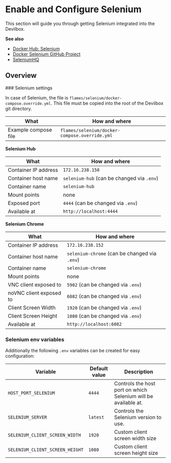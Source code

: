 # Enable and Configure Selenium

This section will guide you through getting Selenium integrated into the Devilbox.

**See also**

* [Docker Hub: Selenium](https://hub.docker.com/r/elgalu/selenium)
* [Docker Selenium GitHub Project](https://github.com/elgalu/docker-selenium)
* [SeleniumHQ](https://www.seleniumhq.org/)
    
## Overview

### Selenium settings

In case of Selenium, the file is `flames/selenium/docker-compose.override.yml`. This file
must be copied into the root of the Devilbox git directory.
    
| What        | How and where |
| ----------- | ------------- |
| Example compose file  | `flames/selenium/docker-compose.override.yml` | 

**Selenium Hub**

| What        | How and where |
| ----------- | ------------- |
| Container IP address  | `̀172.16.238.150`                           | 
| Container host name   | `selenium-hub` (can be changed via `.env`) | 
| Container name        | `selenium-hub`                             | 
| Mount points          | none                                       | 
| Exposed port          | `4444` (can be changed via `.env`)         |  
| Available at          | `http://localhost:4444`                    | 

**Selenium Chrome**

| What        | How and where |
| ----------- | ------------- |
| Container IP address    | `̀172.16.238.152`                              | 
| Container host name     | `selenium-chrome` (can be changed via `.env`) | 
| Container name          | `selenium-chrome`                             | 
| Mount points            | none                                          | 
| VNC client exposed to   | `5902` (can be changed via `.env`)            |  
| noVNC client exposed to | `6082` (can be changed via `.env`)            |  
| Client Screen Width     | `1920` (can be changed via `.env`)            |  
| Client Screen Height    | `1080` (can be changed via `.env`)            |  
| Available at            | `http://localhost:6082`                       | 


### Selenium env variables

Additionally the following `.env` variables can be created for easy configuration:


| Variable                        | Default value | Description                                                    |
| ------------------------------- | ------------- | -------------------------------------------------------------- |
| `HOST_PORT_SELENIUM`            | `4444`        | Controls the host port on which Selenium will be available at. |
| `SELENIUM_SERVER`               | `latest`      | Controls the Selenium version to use.                          |
| `SELENIUM_CLIENT_SCREEN_WIDTH`  | `1920`        | Custom client screen width size                                | 
| `SELENIUM_CLIENT_SCREEN_HEIGHT` | `1080`        | Custom client screen height size                               | 

